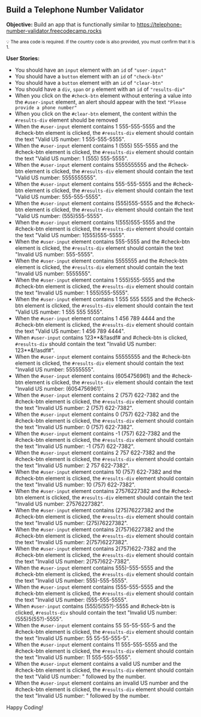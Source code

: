 ## Build a Telephone Number Validator
**Objective:** Build an app that is functionally similar to https://telephone-number-validator.freecodecamp.rocks

<sub>:bulb: The area code is required. If the country code is also provided, you must confirm that it is 1.</sub>

**User Stories:**

- You should have an `input` element with an `id` of `"user-input"`
- You should have a `button` element with an `id` of `"check-btn"`
- You should have a `button` element with an `id` of `"clear-btn"`
- You should have a `div`, `span` or `p` element with an `id` of `"results-div"`
- When you click on the `#check-btn` element without entering a value into the `#user-input` element, an alert should appear with the text `"Please provide a phone number"`
- When you click on the `#clear-btn` element, the content within the `#results-div` element should be removed
- When the `#user-input` element contains 1 555-555-5555 and the #check-btn element is clicked, the `#results-div` element should contain the text "Valid US number: 1 555-555-5555".
- When the `#user-input` element contains 1 (555) 555-5555 and the #check-btn element is clicked, the `#results-div` element should contain the text "Valid US number: 1 (555) 555-5555".
- When the `#user-input` element contains 5555555555 and the #check-btn element is clicked, the `#results-div` element should contain the text "Valid US number: 5555555555".
- When the `#user-input` element contains 555-555-5555 and the #check-btn element is clicked, the `#results-div` element should contain the text "Valid US number: 555-555-5555".
- When the `#user-input` element contains (555)555-5555 and the #check-btn element is clicked, the `#results-div` element should contain the text "Valid US number: (555)555-5555".
- When the `#user-input` element contains 1(555)555-5555 and the #check-btn element is clicked, the `#results-div` element should contain the text "Valid US number: 1(555)555-5555".
- When the `#user-input` element contains 555-5555 and the #check-btn element is clicked, the `#results-div` element should contain the text "Invalid US number: 555-5555".
- When the `#user-input` element contains 5555555 and the #check-btn element is clicked, the `#results-div` element should contain the text "Invalid US number: 5555555".
- When the `#user-input` element contains 1 555)555-5555 and the #check-btn element is clicked, the `#results-div` element should contain the text "Invalid US number: 1 555)555-5555".
- When the `#user-input` element contains 1 555 555 5555 and the #check-btn element is clicked, the `#results-div` element should contain the text "Valid US number: 1 555 555 5555".
- When the `#user-input` element contains 1 456 789 4444 and the #check-btn element is clicked, the `#results-div` element should contain the text "Valid US number: 1 456 789 4444".
- When `#user-input` contains 123**&!!asdf# and #check-btn is clicked, `#results-div` should contain the text "Invalid US number: 123**&!!asdf#".
- When the `#user-input` element contains 55555555 and the #check-btn element is clicked, the `#results-div` element should contain the text "Invalid US number: 55555555".
- When the `#user-input` element contains (6054756961) and the #check-btn element is clicked, the `#results-div` element should contain the text "Invalid US number: (6054756961)".
- When the `#user-input` element contains 2 (757) 622-7382 and the #check-btn element is clicked, the `#results-div` element should contain the text "Invalid US number: 2 (757) 622-7382".
- When the `#user-input` element contains 0 (757) 622-7382 and the #check-btn element is clicked, the `#results-div` element should contain the text "Invalid US number: 0 (757) 622-7382".
- When the `#user-input` element contains -1 (757) 622-7382 and the #check-btn element is clicked, the `#results-div` element should contain the text "Invalid US number: -1 (757) 622-7382".
- When the `#user-input` element contains 2 757 622-7382 and the #check-btn element is clicked, the `#results-div` element should contain the text "Invalid US number: 2 757 622-7382".
- When the `#user-input` element contains 10 (757) 622-7382 and the #check-btn element is clicked, the `#results-div` element should contain the text "Invalid US number: 10 (757) 622-7382".
- When the `#user-input` element contains 27576227382 and the #check-btn element is clicked, the `#results-div` element should contain the text "Invalid US number: 27576227382".
- When the `#user-input` element contains (275)76227382 and the #check-btn element is clicked, the `#results-div` element should contain the text "Invalid US number: (275)76227382".
- When the `#user-input` element contains 2(757)6227382 and the #check-btn element is clicked, the `#results-div` element should contain the text "Invalid US number: 2(757)6227382".
- When the `#user-input` element contains 2(757)622-7382 and the #check-btn element is clicked, the `#results-div` element should contain the text "Invalid US number: 2(757)622-7382".
- When the `#user-input` element contains 555)-555-5555 and the #check-btn element is clicked, the `#results-div` element should contain the text "Invalid US number: 555)-555-5555".
- When the `#user-input` element contains (555-555-5555 and the #check-btn element is clicked, the `#results-div` element should contain the text "Invalid US number: (555-555-5555".
- When `#user-input` contains (555)5(55?)-5555 and #check-btn is clicked, `#results-div` should contain the text "Invalid US number: (555)5(55?)-5555".
- When the `#user-input` element contains 55 55-55-555-5 and the #check-btn element is clicked, the `#results-div` element should contain the text "Invalid US number: 55 55-55-555-5".
- When the `#user-input` element contains 11 555-555-5555 and the #check-btn element is clicked, the `#results-div` element should contain the text "Invalid US number: 11 555-555-5555".
- When the `#user-input` element contains a valid US number and the #check-btn element is clicked, the `#results-div` element should contain the text "Valid US number: " followed by the number.
- When the `#user-input` element contains an invalid US number and the #check-btn element is clicked, the `#results-div` element should contain the text "Invalid US number: " followed by the number.

Happy Coding!
